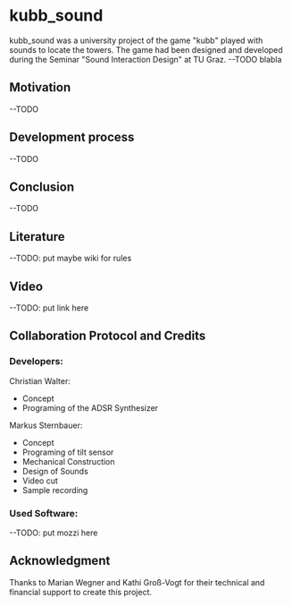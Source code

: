 # kubb_sound
kubb_sound was a university project of the game "kubb" played with sounds to locate the towers. The game had been designed and developed during the Seminar "Sound Interaction Design" at TU Graz.
--TODO blabla

## Motivation
--TODO

## Development process
--TODO

## Conclusion
--TODO

## Literature
--TODO: put maybe wiki for rules

## Video
--TODO: put link here

## Collaboration Protocol and Credits

### Developers:

Christian Walter: 
- Concept
- Programing of the ADSR Synthesizer

Markus Sternbauer: 
- Concept
- Programing of tilt sensor 
- Mechanical Construction
- Design of Sounds
- Video cut
- Sample recording

### Used Software:
--TODO: put mozzi here


## Acknowledgment
Thanks to Marian Wegner and Kathi Groß-Vogt for their technical and financial support to create this project.

